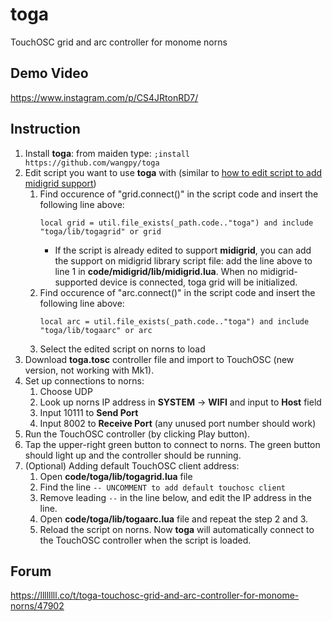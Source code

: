 
# toga
TouchOSC grid and arc controller for monome norns

## Demo Video
https://www.instagram.com/p/CS4JRtonRD7/

## Instruction
 1. Install **toga**: from maiden type: `;install https://github.com/wangpy/toga` 
 2. Edit script you want to use **toga** with (similar to [how to edit script to add midigrid support](https://norns.community/en/authors/jaggednz/midigrid#how-to-edit-a-script))
	1. Find occurence of "grid.connect()" in the script code and insert the following line above:
		```
		local grid = util.file_exists(_path.code.."toga") and include "toga/lib/togagrid" or grid
		```
		 - If the script is already edited to support **midigrid**, you can add the support on midigrid library script file: add the line above to line 1 in **code/midigrid/lib/midigrid.lua**. When no midigrid-supported device is connected, toga grid will be initialized.
	2. Find occurence of "arc.connect()"  in the script code and insert the following line above:
		```
		local arc = util.file_exists(_path.code.."toga") and include "toga/lib/togaarc" or arc
		```
	3. Select the edited script on norns to load
 3. Download **toga.tosc** controller file and import to TouchOSC (new version, not working with Mk1).
 4. Set up connections to norns:
	1. Choose UDP
	2. Look up norns IP address in **SYSTEM** -> **WIFI** and input to **Host** field
	3. Input 10111 to **Send Port**
	4. Input 8002 to **Receive Port** (any unused port number should work)
5. Run the TouchOSC controller (by clicking Play button).
6. Tap the upper-right green button to connect to norns. The green button should light up and the controller should be running.
7. (Optional) Adding default TouchOSC client address:
	1. Open **code/toga/lib/togagrid.lua** file
	2. Find the line `-- UNCOMMENT to add default touchosc client`
	3. Remove leading `--` in the line below, and edit the IP address in the line.
	4. Open **code/toga/lib/togaarc.lua** file and repeat the step 2 and 3.
	5. Reload the script on norns. Now **toga** will automatically connect to the TouchOSC controller when the script is loaded.

## Forum
https://llllllll.co/t/toga-touchosc-grid-and-arc-controller-for-monome-norns/47902
